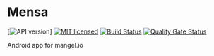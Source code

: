 # Mensa
[![API version](https://img.shields.io/badge/API-21-green.svg)]
[![MIT licensed](https://img.shields.io/badge/license-MIT-blue.svg)](./LICENSE) 
[![Build Status](https://travis-ci.com/mangelio/Android.svg?branch=master)](https://travis-ci.com/mangelio/Android)
[![Quality Gate Status](https://sonarcloud.io/api/project_badges/measure?project=mangelio_Android&metric=alert_status)](https://sonarcloud.io/dashboard?id=mangelio_Android)

Android app for mangel.io
